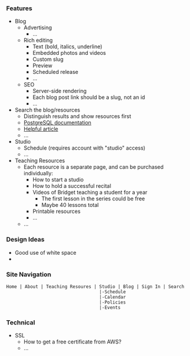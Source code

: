 ### Features

- Blog
  - Advertising
    - ...
  - Rich editing
    - Text (bold, italics, underline)
    - Embedded photos and videos
    - Custom slug
    - Preview
    - Scheduled release
    - ...
  - SEO
    - Server-side rendering
    - Each blog post link should be a slug, not an id
    - ...
- Search the blog/resources
  - Distinguish results and show resources first
  - [PostgreSQL documentation][1]
  - [Helpful article][2]
  - ...
- Studio
  - Schedule (requires account with "studio" access)
  - ...
- Teaching Resources
  - Each resource is a separate page, and can be purchased individually:
    - How to start a studio
    - How to hold a successful recital
    - Videos of Bridget teaching a student for a year
      - The first lesson in the series could be free
      - Maybe 40 lessons total
    - Printable resources
    - ...
  - ...

### Design Ideas
- Good use of white space
- 

### Site Navigation

```
Home | About | Teaching Resoures | Studio | Blog | Sign In | Search
                                   |-Schedule
                                   |-Calendar
                                   |-Policies
                                   |-Events
```                                 

### Technical
- SSL
  - How to get a free certificate from AWS?
  - ...

[1]: https://www.postgresql.org/docs/current/textsearch-intro.html
[2]: https://www.compose.com/articles/mastering-postgresql-tools-full-text-search-and-phrase-search/
